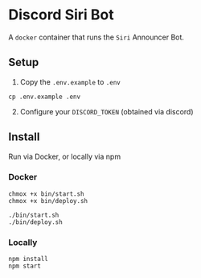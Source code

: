 # Discord Siri Bot

A `docker` container that runs the `Siri` Announcer Bot.

## Setup

1. Copy the `.env.example` to `.env`

```
cp .env.example .env
```

2. Configure your `DISCORD_TOKEN` (obtained via discord)

## Install

Run via Docker, or locally via npm

### Docker

```
chmox +x bin/start.sh
chmox +x bin/deploy.sh

./bin/start.sh
./bin/deploy.sh
```

### Locally

```
npm install
npm start
```
